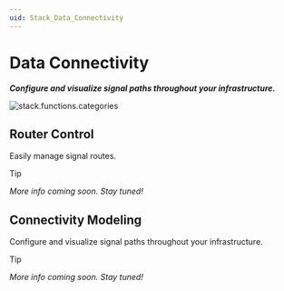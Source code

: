 ```yaml
---
uid: Stack_Data_Connectivity
---
```


# Data Connectivity

***Configure and visualize signal paths throughout your infrastructure.***

![stack.functions.categories](~/dataminer-overview/images/stack_data_connectivity.png)

## Router Control

Easily manage signal routes.

> [!TIP]
>
> *More info coming soon. Stay tuned!*

## Connectivity Modeling

Configure and visualize signal paths throughout your infrastructure.

> [!TIP]
>
> *More info coming soon. Stay tuned!*

